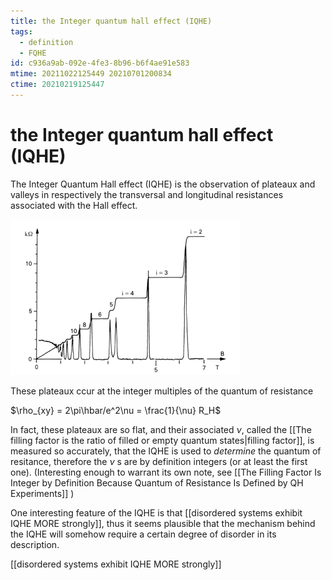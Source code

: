 ```yaml
---
title: the Integer quantum hall effect (IQHE)
tags:
  - definition
  - FQHE
id: c936a9ab-092e-4fe3-8b96-b6f4ae91e583
mtime: 20211022125449 20210701200834
ctime: 20210219125447
---
```


# the Integer quantum hall effect (IQHE)

The Integer Quantum Hall effect (IQHE) is the observation of plateaux and valleys in respectively the transversal and longitudinal resistances associated with the Hall effect.

![](./media/iqhe.png)

These plateaux ccur at the integer multiples of the quantum of resistance

$\rho_{xy} = 2\pi\hbar/e^2\nu = \frac{1}{\nu} R_H$

In fact, these plateaux are so flat, and their associated $\nu$, called the [[The filling factor is the ratio of filled or empty quantum states|filling factor]], is measured so accurately, that the IQHE is used to _determine_ the quantum of resitance, therefore the $\nu$ s are by definition integers (or at least the first one). (Interesting enough to warrant its own note, see [[The Filling Factor Is Integer by Definition Because Quantum of Resistance Is Defined by QH Experiments]] )

One interesting feature of the IQHE is that [[disordered systems exhibit IQHE MORE strongly]], thus it seems plausible that the mechanism behind the IQHE will somehow require a certain degree of disorder in its description.

[[disordered systems exhibit IQHE MORE strongly]]
